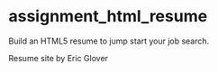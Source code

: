 # assignment_html_resume
Build an HTML5 resume to jump start your job search.

Resume site by Eric Glover
